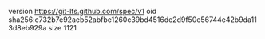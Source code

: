 version https://git-lfs.github.com/spec/v1
oid sha256:c732b7e92aeb52abfbe1260c39bd4516de2d9f50e56744e42b9da113d8eb929a
size 1121
